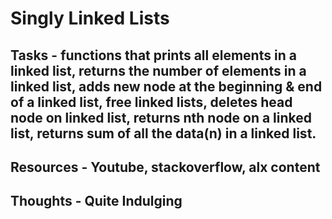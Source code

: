# Singly Linked Lists

## Tasks - functions that prints all elements in a linked list, returns the number of elements in a linked list, adds new node at the beginning & end of a linked list, free linked lists, deletes head node on linked list, returns nth node on a linked list, returns sum of all the data(n) in a linked list.
## Resources - Youtube, stackoverflow, alx content

## Thoughts - Quite Indulging
